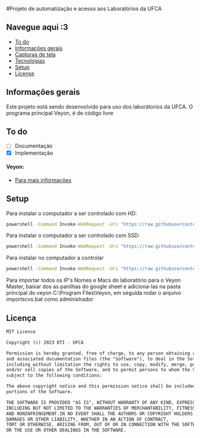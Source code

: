 
#Projeto de automatização e acesso aos Laboratórios da UFCA

## Navegue aqui :3

* [To do](#to-do)
* [Informações gerais](#informações-gerais)
* [Capturas de tela](#screenshots)
* [Tecnologias](#tecnologia)
* [Setup](#setup)
* [License](#license)

## Informações gerais

Este projeto está sendo desenvolvido para uso dos laborátorios da UFCA. O programa principal Veyon, é de código livre  

## To do

- [ ] Documentação
- [x] Implementação

#### Veyon:
* [Para mais informações]([https://github.com/derleymad/projeto-app-native/blob/main/curativar/package.json](https://github.com/veyon/veyon))

## Setup

Para instalar o computador a ser controlado com HD:
```cmd
powershell -Command Invoke-WebRequest -Uri "https://raw.githubusercontent.com/derleymad/win-power-ufca/main/scripts/initial-config-basic-hd.bat" -OutFile initial-config-basic-hd.bat; & ".\initial-config-basic-hd.bat"
```
Para instalar o computador a ser controlado com SSD:
```cmd
powershell -Command Invoke-WebRequest -Uri "https://raw.githubusercontent.com/derleymad/win-power-ufca/main/scripts/initial-config-basic-ssd.bat" -OutFile initial-config-basic-ssd.bat; & ".\initial-config-basic-ssd.bat"
```
Para instalar no computador a controlar
```cmd
powershell -Command Invoke-WebRequest -Uri "https://raw.githubusercontent.com/derleymad/win-power-ufca/main/scripts/install-or-update-master.bat" -OutFile install-or-update-master.bat; & ".\install-or-update-master.bat"
```

Para importar todos os IP's Nomes e Macs do laboratório para o Veyon Master, baixar dos as panilhas do google sheet e adiciona-las na pasta principal do veyon C:\Program Files\Veyon, em seguida rodar o arquivo importscvs.bat como administrador

## Licença

```html
MIT Licence 

Copyright (c) 2023 DTI - UFCA

Permission is hereby granted, free of charge, to any person obtaining a copy of this software
and associated documentation files (the "Software"), to deal in the Software without restriction,
including without limitation the rights to use, copy, modify, merge, publish, distribute, sublicense,
and/or sell copies of the Software, and to permit persons to whom the Software is furnished to do so, 
subject to the following conditions:

The above copyright notice and this permission notice shall be included in all copies or substantial 
portions of the Software.

THE SOFTWARE IS PROVIDED "AS IS", WITHOUT WARRANTY OF ANY KIND, EXPRESS OR IMPLIED, 
INCLUDING BUT NOT LIMITED TO THE WARRANTIES OF MERCHANTABILITY, FITNESS FOR A PARTICULAR PURPOSE
AND NONINFRINGEMENT.IN NO EVENT SHALL THE AUTHORS OR COPYRIGHT HOLDERS BE LIABLE FOR ANY CLAIM,
DAMAGES OR OTHER LIABILITY, WHETHER IN AN ACTION OF CONTRACT,
TORT OR OTHERWISE, ARISING FROM, OUT OF OR IN CONNECTION WITH THE SOFTWARE
OR THE USE OR OTHER DEALINGS IN THE SOFTWARE.
```

